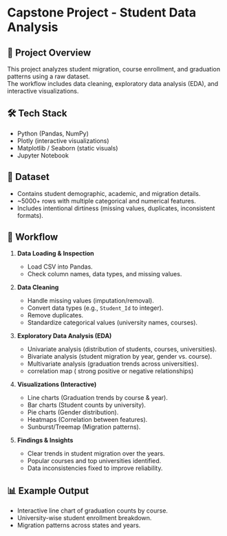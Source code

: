 # Capstone Project - Student Data Analysis

## 📌 Project Overview
This project analyzes student migration, course enrollment, and graduation patterns using a raw dataset.  
The workflow includes data cleaning, exploratory data analysis (EDA), and interactive visualizations.

## 🛠️ Tech Stack
- Python (Pandas, NumPy)
- Plotly (interactive visualizations)
- Matplotlib / Seaborn (static visuals)
- Jupyter Notebook

## 📂 Dataset
- Contains student demographic, academic, and migration details.
- ~5000+ rows with multiple categorical and numerical features.
- Includes intentional dirtiness (missing values, duplicates, inconsistent formats).

## 🔎 Workflow
1. **Data Loading & Inspection**  
   - Load CSV into Pandas.  
   - Check column names, data types, and missing values.  

2. **Data Cleaning**  
   - Handle missing values (imputation/removal).  
   - Convert data types (e.g., `Student_Id` to integer).  
   - Remove duplicates.  
   - Standardize categorical values (university names, courses).  

3. **Exploratory Data Analysis (EDA)**  
   - Univariate analysis (distribution of students, courses, universities).  
   - Bivariate analysis (student migration by year, gender vs. course).  
   - Multivariate analysis (graduation trends across universities).
   - correlation map ( strong positive or negative relationships) 

4. **Visualizations (Interactive)**  
   - Line charts (Graduation trends by course & year).  
   - Bar charts (Student counts by university).  
   - Pie charts (Gender distribution).  
   - Heatmaps (Correlation between features).  
   - Sunburst/Treemap (Migration patterns).  

5. **Findings & Insights**  
   - Clear trends in student migration over the years.  
   - Popular courses and top universities identified.  
   - Data inconsistencies fixed to improve reliability.  

## 📊 Example Output
- Interactive line chart of graduation counts by course.  
- University-wise student enrollment breakdown.  
- Migration patterns across states and years.  





